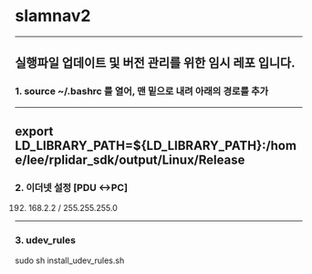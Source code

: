 # slamnav2

---
실행파일 업데이트 및 버전 관리를 위한 임시 레포 입니다. 
---
### 1. source ~/.bashrc 를 열어, 맨 밑으로 내려 아래의 경로를 추가 
---
  export LD_LIBRARY_PATH=${LD_LIBRARY_PATH}:/home/lee/rplidar_sdk/output/Linux/Release 
---
### 2. 이더넷 설정 [PDU <->PC]
   192. 168.2.2 / 255.255.255.0
---
### 3.  udev_rules
   sudo sh install_udev_rules.sh
